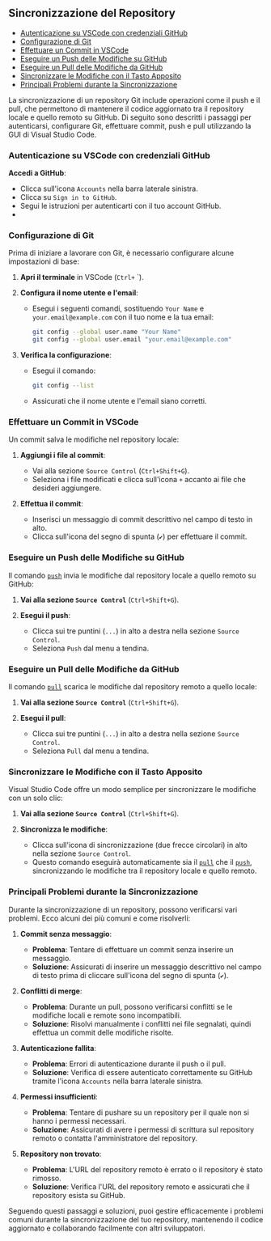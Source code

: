 ## Sincronizzazione del Repository <!-- omit in toc -->

- [Autenticazione su VSCode con credenziali GitHub](#autenticazione-su-vscode-con-credenziali-github)
- [Configurazione di Git](#configurazione-di-git)
- [Effettuare un Commit in VSCode](#effettuare-un-commit-in-vscode)
- [Eseguire un Push delle Modifiche su GitHub](#eseguire-un-push-delle-modifiche-su-github)
- [Eseguire un Pull delle Modifiche da GitHub](#eseguire-un-pull-delle-modifiche-da-github)
- [Sincronizzare le Modifiche con il Tasto Apposito](#sincronizzare-le-modifiche-con-il-tasto-apposito)
- [Principali Problemi durante la Sincronizzazione](#principali-problemi-durante-la-sincronizzazione)

La sincronizzazione di un repository Git include operazioni come il push e il pull, che permettono di mantenere il codice aggiornato tra il repository locale e quello remoto su GitHub. Di seguito sono descritti i passaggi per autenticarsi, configurare Git, effettuare commit, push e pull utilizzando la GUI di Visual Studio Code.

### Autenticazione su VSCode con credenziali GitHub

**Accedi a GitHub**:
 - Clicca sull'icona `Accounts` nella barra laterale sinistra.
 - Clicca su `Sign in to GitHub`.
 - Segui le istruzioni per autenticarti con il tuo account GitHub.
 - 
### Configurazione di Git

Prima di iniziare a lavorare con Git, è necessario configurare alcune impostazioni di base:

1. **Apri il terminale** in VSCode (`Ctrl+` `).

2. **Configura il nome utente e l'email**:
   - Esegui i seguenti comandi, sostituendo `Your Name` e `your.email@example.com` con il tuo nome e la tua email:
     ```bash
     git config --global user.name "Your Name"
     git config --global user.email "your.email@example.com"
     ```

3. **Verifica la configurazione**:
   - Esegui il comando:
     ```bash
     git config --list
     ```
   - Assicurati che il nome utente e l'email siano corretti.

### Effettuare un Commit in VSCode

Un commit salva le modifiche nel repository locale:

1. **Aggiungi i file al commit**:
   - Vai alla sezione `Source Control` (`Ctrl+Shift+G`).
   - Seleziona i file modificati e clicca sull'icona `+` accanto ai file che desideri aggiungere.

2. **Effettua il commit**:
   - Inserisci un messaggio di commit descrittivo nel campo di testo in alto.
   - Clicca sull'icona del segno di spunta (`✔`) per effettuare il commit.

### Eseguire un Push delle Modifiche su GitHub

Il comando [`push`](command:_github.copilot.openSymbolFromReferences?%5B%22%22%2C%5B%7B%22uri%22%3A%7B%22scheme%22%3A%22untitled%22%2C%22authority%22%3A%22%22%2C%22path%22%3A%22Untitled-1%22%2C%22query%22%3A%22%22%2C%22fragment%22%3A%22%22%7D%2C%22pos%22%3A%7B%22line%22%3A2%2C%22character%22%3A18%7D%7D%5D%2C%22f738ecce-ecf8-41f7-b3bd-08e0ca0035df%22%5D "Go to definition") invia le modifiche dal repository locale a quello remoto su GitHub:

1. **Vai alla sezione `Source Control`** (`Ctrl+Shift+G`).

2. **Esegui il push**:
   - Clicca sui tre puntini (`...`) in alto a destra nella sezione `Source Control`.
   - Seleziona `Push` dal menu a tendina.

### Eseguire un Pull delle Modifiche da GitHub

Il comando [`pull`](command:_github.copilot.openSymbolFromReferences?%5B%22%22%2C%5B%7B%22uri%22%3A%7B%22scheme%22%3A%22untitled%22%2C%22authority%22%3A%22%22%2C%22path%22%3A%22Untitled-1%22%2C%22query%22%3A%22%22%2C%22fragment%22%3A%22%22%7D%2C%22pos%22%3A%7B%22line%22%3A2%2C%22character%22%3A25%7D%7D%5D%2C%22f738ecce-ecf8-41f7-b3bd-08e0ca0035df%22%5D "Go to definition") scarica le modifiche dal repository remoto a quello locale:

1. **Vai alla sezione `Source Control`** (`Ctrl+Shift+G`).

2. **Esegui il pull**:
   - Clicca sui tre puntini (`...`) in alto a destra nella sezione `Source Control`.
   - Seleziona `Pull` dal menu a tendina.

### Sincronizzare le Modifiche con il Tasto Apposito

Visual Studio Code offre un modo semplice per sincronizzare le modifiche con un solo clic:

1. **Vai alla sezione `Source Control`** (`Ctrl+Shift+G`).

2. **Sincronizza le modifiche**:
   - Clicca sull'icona di sincronizzazione (due frecce circolari) in alto nella sezione `Source Control`.
   - Questo comando eseguirà automaticamente sia il [`pull`](command:_github.copilot.openSymbolFromReferences?%5B%22%22%2C%5B%7B%22uri%22%3A%7B%22scheme%22%3A%22untitled%22%2C%22authority%22%3A%22%22%2C%22path%22%3A%22Untitled-1%22%2C%22query%22%3A%22%22%2C%22fragment%22%3A%22%22%7D%2C%22pos%22%3A%7B%22line%22%3A2%2C%22character%22%3A25%7D%7D%5D%2C%22f738ecce-ecf8-41f7-b3bd-08e0ca0035df%22%5D "Go to definition") che il [`push`](command:_github.copilot.openSymbolFromReferences?%5B%22%22%2C%5B%7B%22uri%22%3A%7B%22scheme%22%3A%22untitled%22%2C%22authority%22%3A%22%22%2C%22path%22%3A%22Untitled-1%22%2C%22query%22%3A%22%22%2C%22fragment%22%3A%22%22%7D%2C%22pos%22%3A%7B%22line%22%3A2%2C%22character%22%3A18%7D%7D%5D%2C%22f738ecce-ecf8-41f7-b3bd-08e0ca0035df%22%5D "Go to definition"), sincronizzando le modifiche tra il repository locale e quello remoto.


### Principali Problemi durante la Sincronizzazione

Durante la sincronizzazione di un repository, possono verificarsi vari problemi. Ecco alcuni dei più comuni e come risolverli:

1. **Commit senza messaggio**:
   - **Problema**: Tentare di effettuare un commit senza inserire un messaggio.
   - **Soluzione**: Assicurati di inserire un messaggio descrittivo nel campo di testo prima di cliccare sull'icona del segno di spunta (`✔`).

2. **Conflitti di merge**:
   - **Problema**: Durante un pull, possono verificarsi conflitti se le modifiche locali e remote sono incompatibili.
   - **Soluzione**: Risolvi manualmente i conflitti nei file segnalati, quindi effettua un commit delle modifiche risolte.

3. **Autenticazione fallita**:
   - **Problema**: Errori di autenticazione durante il push o il pull.
   - **Soluzione**: Verifica di essere autenticato correttamente su GitHub tramite l'icona `Accounts` nella barra laterale sinistra.

4. **Permessi insufficienti**:
   - **Problema**: Tentare di pushare su un repository per il quale non si hanno i permessi necessari.
   - **Soluzione**: Assicurati di avere i permessi di scrittura sul repository remoto o contatta l'amministratore del repository.

5. **Repository non trovato**:
   - **Problema**: L'URL del repository remoto è errato o il repository è stato rimosso.
   - **Soluzione**: Verifica l'URL del repository remoto e assicurati che il repository esista su GitHub.

Seguendo questi passaggi e soluzioni, puoi gestire efficacemente i problemi comuni durante la sincronizzazione del tuo repository, mantenendo il codice aggiornato e collaborando facilmente con altri sviluppatori.
